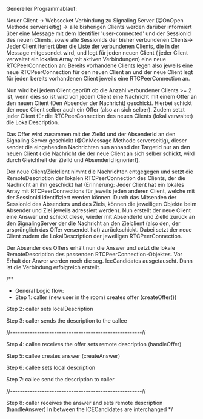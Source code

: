 Genereller Programmablauf:

Neuer Client -> Websocket Verbindung zu Signaling Server (@OnOpen Methode serverseitig) -> alle bisherigen Clients
werden darüber informiert über eine Message mit dem Identifier 'user-connected' und der SessionId
 des neuen Clients, sowie alle SessionIds der bisher verbundenen Clients->
 Jeder Client iteriert über die Liste der verbundenen Clients, die in der Message mitgesendet wird, und legt für jeden neuen Client (
 jeder Client verwaltet ein lokales Array mit aktiven Verbindungen) eine neue RTCPeerConnection an:
 Bereits vorhandene Clients legen also jeweils eine neue RTCPeerConnection für den neuen Client an und der neue Client
 legt für jeden bereits vorhandenen Client jeweils eine RTCPeerConnection an.
 
 Nun wird bei jedem Client geprüft ob die Anzahl verbundener Clients >= 2 ist, wenn dies so ist wird von jedem Client
 eine Nachricht mit einem Offer an den neuen Client (Den Absender der Nachricht) geschickt. Hierbei schickt der
 neue Client selber auch ein Offer (also an sich selber). Zudem setzt jeder Client für die RTCPeerConnection des neuen Clients (lokal verwaltet) die LokalDescription.
 
  Das Offer wird zusammen mit der ZielId und der AbsenderId an den Signaling
 Server geschickt (@OnMessage Methode serverseitig), dieser sendet die eingehenden Nachrichten nun anhand der TargetId nur an den neuen Client (
 die Nachricht die der neue Client an sich selber schickt, wird durch Gleichheit der ZielId und AbsenderId ignoriert).
 
 Der  neue Client/Zielclient nimmt die Nachrichten entgegegen und setzt die RemoteDescription der lokalen RTCPeerConnection des Clients, der die Nachricht
 an ihn geschickt hat (Erinnerung: Jeder Client hat ein lokales Array mit RTCPeerConnections für jeweils jeden anderen Client, welche mit
 der SessionId identifiziert werden können. Durch das Mitsenden der SessionId des Absenders  und des Ziels, können die jeweiligen 
 Objekte beim Absender und Ziel jeweils adressiert werden).
 Nun erstellt der neue Client eine Answer und schickt diese, wieder mit AbsenderId und ZielId zurück an den SignalingServer
 der die Nachricht an den Zielclient (also den, der ursprünglich das Offer versendet hat) zurückschickt. Dabei setzt der neue Client zudem
 die LokalDescription der jeweiligen RTCPeerConnection.

Der Absender des Offers erhält nun die Answer und setzt die lokale RemoteDescription des
passenden RTCPeerConnection-Objektes. Vor Erhalt der Anwer werden noch die sog. IceCandidates ausgetauscht. Dann ist die Verbindung erfolgreich erstellt.

/**
 * General Logic flow:
 * Step 1: caller (new user in the room) creates offer (createOffer())

 Step 2: caller sets localDescription

 Step 3: caller sends the description to the callee

 //------------------------------------------------------//

 Step 4: callee receives the offer sets remote description (handleOffer)

 Step 5: callee creates answer (createAnswer)

 Step 6: callee sets local description

 Step 7: callee send the description to caller

 //------------------------------------------------------//

 Step 8: caller receives the answer and sets remote description (handleAnswer)
 In between the ICECandidates are interchanged
 */